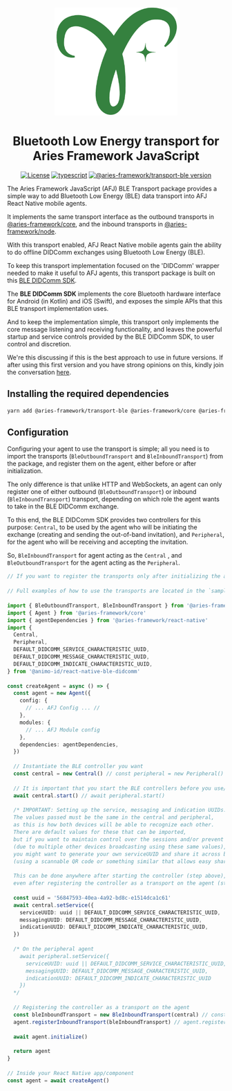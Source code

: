<p align="center">
  <br />
  <img
    alt="Hyperledger Aries logo"
    src="https://raw.githubusercontent.com/hyperledger/aries-framework-javascript/aa31131825e3331dc93694bc58414d955dcb1129/images/aries-logo.png"
    height="250px"
  />
</p>
<h1 align="center"><b>Bluetooth Low Energy transport for Aries Framework JavaScript</b></h1>
<p align="center">
  <a
    href="https://raw.githubusercontent.com/hyperledger/aries-framework-javascript-ext/main/LICENSE"
    ><img
      alt="License"
      src="https://img.shields.io/badge/License-Apache%202.0-blue.svg"
  /></a>
  <a href="https://www.typescriptlang.org/"
    ><img
      alt="typescript"
      src="https://img.shields.io/badge/%3C%2F%3E-TypeScript-%230074c1.svg"
  /></a>
    <a href="https://www.npmjs.com/package/@aries-framework/transport-ble"
    ><img
      alt="@aries-framework/transport-ble version"
      src="https://img.shield.io/npm/v/@aries-framework/transport-ble"
  /></a>
  <br />
</p>

The Aries Framework JavaScript (AFJ) BLE Transport package provides a simple way to add Bluetooth Low Energy (BLE) data transport into AFJ React Native mobile agents.

It implements the same transport interface as the outbound transports in [@aries-framework/core](https://www.npmjs.com/package/@aries-framework/core), and the inbound transports in [@aries-framework/node](https://www.npmjs.com/package/@aries-framework/node).

With this transport enabled, AFJ React Native mobile agents gain the ability to do offline DIDComm exchanges using Bluetooth Low Energy (BLE).

To keep this transport implementation focused on the 'DIDComm' wrapper needed to make it useful to AFJ agents, this transport package is built on this [BLE DIDComm SDK](https://www.npmjs.com/package/@animo-id/react-native-ble-didcomm).

The **BLE DIDComm SDK** implements the core Bluetooth hardware interface for Android (in Kotlin) and iOS (Swift), and exposes the simple APIs that this BLE transport implementation uses.

And to keep the implementation simple, this transport only implements the core message listening and receiving functionality, and leaves the powerful startup and service controls provided by the BLE DIDComm SDK, to user control and discretion.

We're this discussing if this is the best approach to use in future versions. If after using this first version and you have strong opinions on this, kindly join the conversation [here](<LINK>).

## Installing the required dependencies

```sh
yarn add @aries-framework/transport-ble @aries-framework/core @aries-framework/react-native @animo-id/react-native-ble-didcomm
```

## Configuration

Configuring your agent to use the transport is simple; all you need is to import the transports (`BleOutboundTransport` and `BleInboundTransport`) from the package, and register them on the agent, either before or after initialization.

The only difference is that unlike HTTP and WebSockets, an agent can only register one of either outbound (`BleOutboundTransport`) or inbound (`BleInboundTransport`) transport, depending on which role the agent wants to take in the BLE DIDComm exchange.

To this end, the BLE DIDComm SDK provides two controllers for this purpose: `Central`, to be used by the agent who will be initiating the exchange (creating and sending the out-of-band invitation), and `Peripheral`, for the agent who will be receiving and accepting the invitation.

So, `BleInboundTransport` for agent acting as the `Central` , and `BleOutboundTransport` for the agent acting as the `Peripheral`.

```ts
// If you want to register the transports only after initializing the agent, you can do this anywhere else in your app, and just leave out the agent config and initialization

// Full examples of how to use the transports are located in the `samples` directory.

import { BleOutboundTransport, BleInboundTransport } from '@aries-framework/transport-ble'
import { Agent } from '@aries-framework/core'
import { agentDependencies } from '@aries-framework/react-native'
import {
  Central,
  Peripheral,
  DEFAULT_DIDCOMM_SERVICE_CHARACTERISTIC_UUID,
  DEFAULT_DIDCOMM_MESSAGE_CHARACTERISTIC_UUID,
  DEFAULT_DIDCOMM_INDICATE_CHARACTERISTIC_UUID,
} from '@animo-id/react-native-ble-didcomm'

const createAgent = async () => {
  const agent = new Agent({
    config: {
      // ... AFJ Config ... //
    },
    modules: {
      // ... AFJ Module config
    },
    dependencies: agentDependencies,
  })

  // Instantiate the BLE controller you want
  const central = new Central() // const peripheral = new Peripheral() for the peripheral agent

  // It is important that you start the BLE controllers before you use/register them on your agent
  await central.start() // await peripheral.start()

  /* IMPORTANT: Setting up the service, messaging and indication UUIDs. 
  The values passed must be the same in the central and peripheral, 
  as this is how both devices will be able to recognize each other. 
  There are default values for these that can be imported, 
  but if you want to maintain control over the sessions and/or prevent collisions 
  (due to multiple other devices broadcasting using these same values), 
  you might want to generate your own serviceUUID and share it across both mobile agents 
  (using a scannable QR code or something similar that allows easy sharing with little overhead)
  
  This can be done anywhere after starting the controller (step above), 
  even after registering the controller as a transport on the agent (step below) */

  const uuid = '56847593-40ea-4a92-bd8c-e1514dca1c61'
  await central.setService({
    serviceUUID: uuid || DEFAULT_DIDCOMM_SERVICE_CHARACTERISTIC_UUID,
    messagingUUID: DEFAULT_DIDCOMM_MESSAGE_CHARACTERISTIC_UUID,
    indicationUUID: DEFAULT_DIDCOMM_INDICATE_CHARACTERISTIC_UUID,
  })

  /* On the peripheral agent
    await peripheral.setService({
      serviceUUID: uuid || DEFAULT_DIDCOMM_SERVICE_CHARACTERISTIC_UUID,
      messagingUUID: DEFAULT_DIDCOMM_MESSAGE_CHARACTERISTIC_UUID,
      indicationUUID: DEFAULT_DIDCOMM_INDICATE_CHARACTERISTIC_UUID
    })
  */

  // Registering the controller as a transport on the agent
  const bleInboundTransport = new BleInboundTransport(central) // const bleOutboundTransport = new BleOutboundTransport(peripheral)
  agent.registerInboundTransport(bleInboundTransport) // agent.registerOutboundTransport(bleOutboundTransport)

  await agent.initialize()

  return agent
}

// Inside your React Native app/component
const agent = await createAgent()
```
